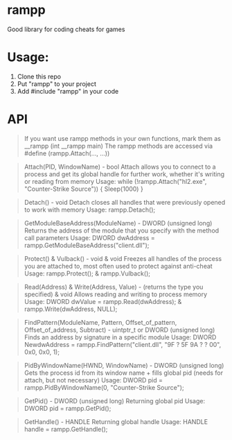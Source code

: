 # rampp
Good library for coding cheats for games

# Usage:
1. Clone this repo
2. Put "rampp" to your project
3. Add #include "rampp" in your code

# API
> If you want use rampp methods in your own functions, mark them as __rampp (int __rampp main)
> The rampp methods are accessed via #define (rampp.Attach(..., ...))

> Attach(PID, WindowName) - bool
Attach allows you to connect to a process and get its global handle for further work, whether it's writing or reading from memory
Usage: while (!rampp.Attach("hl2.exe", "Counter-Strike Source")) { Sleep(1000) }

> Detach() - void
Detach closes all handles that were previously opened to work with memory
Usage: rampp.Detach();

> GetModuleBaseAddress(ModuleName) - DWORD (unsigned long)
Returns the address of the module that you specify with the method call parameters
Usage: DWORD dwAddress = rampp.GetModuleBaseAddress("client.dll");

> Protect() & Vulback() - void & void
Freezes all handles of the process you are attached to, most often used to protect against anti-cheat
Usage: rampp.Protect(); & rampp.Vulback();

> Read<type>(Address) & Write(Address, Value) - (returns the type you specified) & void
Allows reading and writing to process memory
Usage: DWORD dwValue = rampp.Read<DWORD>(dwAddress); & rampp.Write(dwAddress, NULL);

> FindPattern(ModuleName, Pattern, Offset_of_pattern, Offset_of_address, Subtract) - uintptr_t or DWORD (unsigned long)
Finds an address by signature in a specific module
Usage: DWORD NewdwAddress = rampp.FindPattern("client.dll", "9F ? 5F 9A ? ? 00", 0x0, 0x0, 1);

> PidByWindowName(HWND, WindowName) - DWORD (unsigned long)
Gets the process id from its window name + fills global pid (needs for attach, but not necessary)
Usage: DWORD pid = rampp.PidByWindowName(0, "Counter-Strike Source");

> GetPid() - DWORD (unsigned long)
Returning global pid
Usage: DWORD pid = rampp.GetPid();
  
> GetHandle() - HANDLE
Returning global handle
Usage: HANDLE handle = rampp.GetHandle();
